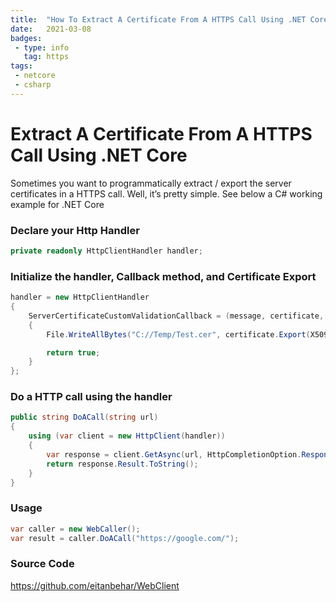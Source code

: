 ```yaml
---
title:  "How To Extract A Certificate From A HTTPS Call Using .NET Core"
date:   2021-03-08 
badges: 
 - type: info
   tag: https
tags:
 - netcore
 - csharp
---
```


# Extract A Certificate From A HTTPS Call Using .NET Core

Sometimes you want to programmatically extract / export the server certificates in a HTTPS call. 
Well, it’s pretty simple. See below a C# working example for .NET Core

<!--more-->

### Declare your Http Handler

~~~ csharp
private readonly HttpClientHandler handler; 
~~~

### Initialize the handler, Callback method, and Certificate Export

~~~ csharp
handler = new HttpClientHandler
{
    ServerCertificateCustomValidationCallback = (message, certificate, chain, sslPolicyErrors) =>
    {
        File.WriteAllBytes("C://Temp/Test.cer", certificate.Export(X509ContentType.Cert));

        return true;
    }
};
~~~ 

### Do a HTTP call using the handler

~~~ csharp
public string DoACall(string url)
{
    using (var client = new HttpClient(handler))
    {
        var response = client.GetAsync(url, HttpCompletionOption.ResponseHeadersRead);
        return response.Result.ToString();
    }
}
~~~

### Usage

~~~ csharp
var caller = new WebCaller();
var result = caller.DoACall("https://google.com/");
~~~ 

### Source Code

<https://github.com/eitanbehar/WebClient>

